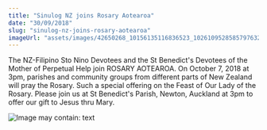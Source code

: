 ```yaml
---
title: "Sinulog NZ joins Rosary Aotearoa"
date: "30/09/2018"
slug: "sinulog-nz-joins-rosary-aotearoa"
imageUrl: "assets/images/42650268_10156135116836523_1026109528585797632_n.png"
---
```


The NZ-Filipino Sto Nino Devotees and the St Benedict's Devotees of the Mother of Perpetual Help join ROSARY AOTEAROA. On October 7, 2018 at 3pm, parishes and community groups from different parts of New Zealand will pray the Rosary. Such a special offering on the Feast of Our Lady of the Rosary. Please join us at St Benedict's Parish, Newton, Auckland at 3pm to offer our gift to Jesus thru Mary.

![Image may contain: text](https://scontent.fakl2-1.fna.fbcdn.net/v/t1.0-9/42650268_10156135116836523_1026109528585797632_n.png?_nc_cat=106&oh=afa2b678221a50be94ab036c41041c1f&oe=5C578472)